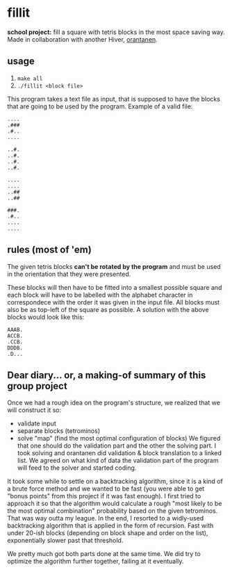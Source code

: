 # fillit
**school project:** fill a square with tetris blocks in the most space saving way. Made in collaboration with another Hiver, [orantanen](https://github.com/orantanen).

## usage
1. `make all`
2. `./fillit <block file>`


This program takes a text file as input, that is supposed to have the blocks that are going to be used by the program. Example of a valid file:
```
....
.###
.#..
....

..#.
..#.
..#.
..#.

....
....
..##
..##

###.
.#..
....
....

```

## rules (most of 'em)
The given tetris blocks **can't be rotated by the program** and must be used in the orientation that they were presented.

These blocks will then have to be fitted into a smallest possible square and each block will have to be labelled with the alphabet character in correspondece with the order it was given in the input file. All blocks must also be as top-left of the square as possible. A solution with the above blocks would look like this:
```
AAAB.
ACCB.
.CCB.
DDDB.
.D...
```

## Dear diary... or, a making-of summary of this group project
Once we had a rough idea on the program's structure, we realized that we will construct it so:
- validate input
- separate blocks (tetrominos)
- solve "map" (find the most optimal configuration of blocks)
We figured that one should do the validation part and the other the solving part. I took solving and orantanen did validation & block translation to a linked list.
We agreed on what kind of data the validation part of the program will feed to the solver and started coding.

It took some while to settle on a backtracking algorithm, since it is a kind of a brute force method and we wanted to be fast (you were able to get "bonus points" from this project if it was fast enough). I first tried to approach it so that the algorithm would calculate a rough "most likely to be the most optimal combination" probability based on the given tetrominos. That was way outta my league. In the end, I resorted to a widly-used backtracking algorithm that is applied in the form of recursion. Fast with under 20-ish blocks (depending on block shape and order on the list), exponentially slower past that threshold.

We pretty much got both parts done at the same time. We did try to optimize the algorithm further together, failing at it eventually. 
